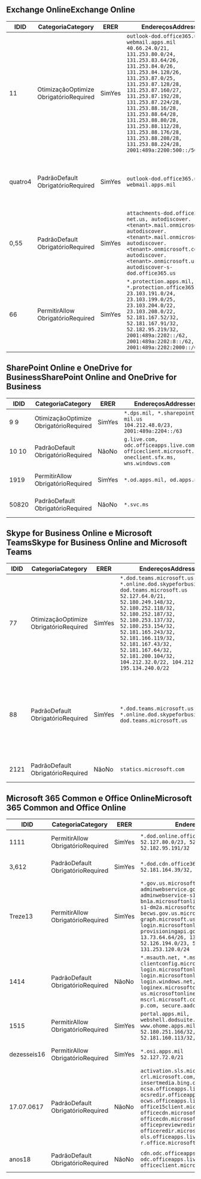 <!--THIS FILE IS AUTOMATICALLY GENERATED. MANUAL CHANGES WILL BE OVERWRITTEN.-->
<!--Please contact the Office 365 Endpoints team with any questions.-->
<!--USGovDoD endpoints version 2019062800-->
<!--File generated 2019-06-28 11:00:09.8081-->

## <a name="exchange-online"></a><span data-ttu-id="66a63-101">Exchange Online</span><span class="sxs-lookup"><span data-stu-id="66a63-101">Exchange Online</span></span>

<span data-ttu-id="66a63-102">ID</span><span class="sxs-lookup"><span data-stu-id="66a63-102">ID</span></span> | <span data-ttu-id="66a63-103">Categoria</span><span class="sxs-lookup"><span data-stu-id="66a63-103">Category</span></span> | <span data-ttu-id="66a63-104">ER</span><span class="sxs-lookup"><span data-stu-id="66a63-104">ER</span></span> | <span data-ttu-id="66a63-105">Endereços</span><span class="sxs-lookup"><span data-stu-id="66a63-105">Addresses</span></span> | <span data-ttu-id="66a63-106">Portas</span><span class="sxs-lookup"><span data-stu-id="66a63-106">Ports</span></span>
-- | -------------------- | --- | ---------------------------------------------------------------------------------------------------------------------------------------------------------------------------------------------------------------------------------------------------------------------------------------------------------------------------------------------------------------------------------------------- | -------------------------------
<span data-ttu-id="66a63-107">1</span><span class="sxs-lookup"><span data-stu-id="66a63-107">1</span></span> | <span data-ttu-id="66a63-108">Otimização</span><span class="sxs-lookup"><span data-stu-id="66a63-108">Optimize</span></span><BR><span data-ttu-id="66a63-109">Obrigatório</span><span class="sxs-lookup"><span data-stu-id="66a63-109">Required</span></span> | <span data-ttu-id="66a63-110">Sim</span><span class="sxs-lookup"><span data-stu-id="66a63-110">Yes</span></span> | `outlook-dod.office365.us, webmail.apps.mil`<BR>`40.66.24.0/21, 131.253.80.0/24, 131.253.83.64/26, 131.253.84.0/26, 131.253.84.128/26, 131.253.87.0/25, 131.253.87.128/28, 131.253.87.160/27, 131.253.87.192/28, 131.253.87.224/28, 131.253.88.16/28, 131.253.88.64/28, 131.253.88.80/28, 131.253.88.112/28, 131.253.88.176/28, 131.253.88.208/28, 131.253.88.224/28, 2001:489a:2200:500::/56` | <span data-ttu-id="66a63-111">**TCP:** 443, 80</span><span class="sxs-lookup"><span data-stu-id="66a63-111">**TCP:** 443, 80</span></span>
<span data-ttu-id="66a63-112">quatro</span><span class="sxs-lookup"><span data-stu-id="66a63-112">4</span></span> | <span data-ttu-id="66a63-113">Padrão</span><span class="sxs-lookup"><span data-stu-id="66a63-113">Default</span></span><BR><span data-ttu-id="66a63-114">Obrigatório</span><span class="sxs-lookup"><span data-stu-id="66a63-114">Required</span></span> | <span data-ttu-id="66a63-115">Sim</span><span class="sxs-lookup"><span data-stu-id="66a63-115">Yes</span></span> | `outlook-dod.office365.us, webmail.apps.mil` | <span data-ttu-id="66a63-116">**TCP:** 143, 25, 587, 993, 995</span><span class="sxs-lookup"><span data-stu-id="66a63-116">**TCP:** 143, 25, 587, 993, 995</span></span>
<span data-ttu-id="66a63-117">0,5</span><span class="sxs-lookup"><span data-stu-id="66a63-117">5</span></span> | <span data-ttu-id="66a63-118">Padrão</span><span class="sxs-lookup"><span data-stu-id="66a63-118">Default</span></span><BR><span data-ttu-id="66a63-119">Obrigatório</span><span class="sxs-lookup"><span data-stu-id="66a63-119">Required</span></span> | <span data-ttu-id="66a63-120">Sim</span><span class="sxs-lookup"><span data-stu-id="66a63-120">Yes</span></span> | `attachments-dod.office365-net.us, autodiscover.<tenant>.mail.onmicrosoft.com, autodiscover.<tenant>.mail.onmicrosoft.us, autodiscover.<tenant>.onmicrosoft.com, autodiscover.<tenant>.onmicrosoft.us, autodiscover-s-dod.office365.us` | <span data-ttu-id="66a63-121">**TCP:** 443, 80</span><span class="sxs-lookup"><span data-stu-id="66a63-121">**TCP:** 443, 80</span></span>
<span data-ttu-id="66a63-122">6</span><span class="sxs-lookup"><span data-stu-id="66a63-122">6</span></span> | <span data-ttu-id="66a63-123">Permitir</span><span class="sxs-lookup"><span data-stu-id="66a63-123">Allow</span></span><BR><span data-ttu-id="66a63-124">Obrigatório</span><span class="sxs-lookup"><span data-stu-id="66a63-124">Required</span></span> | <span data-ttu-id="66a63-125">Sim</span><span class="sxs-lookup"><span data-stu-id="66a63-125">Yes</span></span> | `*.protection.apps.mil, *.protection.office365.us`<BR>`23.103.191.0/24, 23.103.199.0/25, 23.103.204.0/22, 23.103.208.0/22, 52.181.167.52/32, 52.181.167.91/32, 52.182.95.219/32, 2001:489a:2202::/62, 2001:489a:2202:8::/62, 2001:489a:2202:2000::/63` | <span data-ttu-id="66a63-126">**TCP:** 25, 443</span><span class="sxs-lookup"><span data-stu-id="66a63-126">**TCP:** 25, 443</span></span>

## <a name="sharepoint-online-and-onedrive-for-business"></a><span data-ttu-id="66a63-127">SharePoint Online e OneDrive for Business</span><span class="sxs-lookup"><span data-stu-id="66a63-127">SharePoint Online and OneDrive for Business</span></span>

<span data-ttu-id="66a63-128">ID</span><span class="sxs-lookup"><span data-stu-id="66a63-128">ID</span></span> | <span data-ttu-id="66a63-129">Categoria</span><span class="sxs-lookup"><span data-stu-id="66a63-129">Category</span></span> | <span data-ttu-id="66a63-130">ER</span><span class="sxs-lookup"><span data-stu-id="66a63-130">ER</span></span> | <span data-ttu-id="66a63-131">Endereços</span><span class="sxs-lookup"><span data-stu-id="66a63-131">Addresses</span></span> | <span data-ttu-id="66a63-132">Portas</span><span class="sxs-lookup"><span data-stu-id="66a63-132">Ports</span></span>
-- | -------------------- | --- | ---------------------------------------------------------------------------------------------------- | ----------------
<span data-ttu-id="66a63-133">9 </span><span class="sxs-lookup"><span data-stu-id="66a63-133">9</span></span> | <span data-ttu-id="66a63-134">Otimização</span><span class="sxs-lookup"><span data-stu-id="66a63-134">Optimize</span></span><BR><span data-ttu-id="66a63-135">Obrigatório</span><span class="sxs-lookup"><span data-stu-id="66a63-135">Required</span></span> | <span data-ttu-id="66a63-136">Sim</span><span class="sxs-lookup"><span data-stu-id="66a63-136">Yes</span></span> | `*.dps.mil, *.sharepoint-mil.us`<BR>`104.212.48.0/23, 2001:489a:2204::/63` | <span data-ttu-id="66a63-137">**TCP:** 443, 80</span><span class="sxs-lookup"><span data-stu-id="66a63-137">**TCP:** 443, 80</span></span>
<span data-ttu-id="66a63-138">10 </span><span class="sxs-lookup"><span data-stu-id="66a63-138">10</span></span> | <span data-ttu-id="66a63-139">Padrão</span><span class="sxs-lookup"><span data-stu-id="66a63-139">Default</span></span><BR><span data-ttu-id="66a63-140">Obrigatório</span><span class="sxs-lookup"><span data-stu-id="66a63-140">Required</span></span> | <span data-ttu-id="66a63-141">Não</span><span class="sxs-lookup"><span data-stu-id="66a63-141">No</span></span> | `g.live.com, odc.officeapps.live.com, officeclient.microsoft.com, oneclient.sfx.ms, wns.windows.com` | <span data-ttu-id="66a63-142">**TCP:** 443, 80</span><span class="sxs-lookup"><span data-stu-id="66a63-142">**TCP:** 443, 80</span></span>
<span data-ttu-id="66a63-143">19</span><span class="sxs-lookup"><span data-stu-id="66a63-143">19</span></span> | <span data-ttu-id="66a63-144">Permitir</span><span class="sxs-lookup"><span data-stu-id="66a63-144">Allow</span></span><BR><span data-ttu-id="66a63-145">Obrigatório</span><span class="sxs-lookup"><span data-stu-id="66a63-145">Required</span></span> | <span data-ttu-id="66a63-146">Sim</span><span class="sxs-lookup"><span data-stu-id="66a63-146">Yes</span></span> | `*.od.apps.mil, od.apps.mil` | <span data-ttu-id="66a63-147">**TCP:** 443, 80</span><span class="sxs-lookup"><span data-stu-id="66a63-147">**TCP:** 443, 80</span></span>
<span data-ttu-id="66a63-148">508</span><span class="sxs-lookup"><span data-stu-id="66a63-148">20</span></span> | <span data-ttu-id="66a63-149">Padrão</span><span class="sxs-lookup"><span data-stu-id="66a63-149">Default</span></span><BR><span data-ttu-id="66a63-150">Obrigatório</span><span class="sxs-lookup"><span data-stu-id="66a63-150">Required</span></span> | <span data-ttu-id="66a63-151">Não</span><span class="sxs-lookup"><span data-stu-id="66a63-151">No</span></span> | `*.svc.ms` | <span data-ttu-id="66a63-152">**TCP:** 443, 80</span><span class="sxs-lookup"><span data-stu-id="66a63-152">**TCP:** 443, 80</span></span>

## <a name="skype-for-business-online-and-microsoft-teams"></a><span data-ttu-id="66a63-153">Skype for Business Online e Microsoft Teams</span><span class="sxs-lookup"><span data-stu-id="66a63-153">Skype for Business Online and Microsoft Teams</span></span>

<span data-ttu-id="66a63-154">ID</span><span class="sxs-lookup"><span data-stu-id="66a63-154">ID</span></span> | <span data-ttu-id="66a63-155">Categoria</span><span class="sxs-lookup"><span data-stu-id="66a63-155">Category</span></span> | <span data-ttu-id="66a63-156">ER</span><span class="sxs-lookup"><span data-stu-id="66a63-156">ER</span></span> | <span data-ttu-id="66a63-157">Endereços</span><span class="sxs-lookup"><span data-stu-id="66a63-157">Addresses</span></span> | <span data-ttu-id="66a63-158">Portas</span><span class="sxs-lookup"><span data-stu-id="66a63-158">Ports</span></span>
-- | -------------------- | --- | -------------------------------------------------------------------------------------------------------------------------------------------------------------------------------------------------------------------------------------------------------------------------------------------------------------------------------------------------------- | --------------------------------------------------
<span data-ttu-id="66a63-159">7</span><span class="sxs-lookup"><span data-stu-id="66a63-159">7</span></span> | <span data-ttu-id="66a63-160">Otimização</span><span class="sxs-lookup"><span data-stu-id="66a63-160">Optimize</span></span><BR><span data-ttu-id="66a63-161">Obrigatório</span><span class="sxs-lookup"><span data-stu-id="66a63-161">Required</span></span> | <span data-ttu-id="66a63-162">Sim</span><span class="sxs-lookup"><span data-stu-id="66a63-162">Yes</span></span> | `*.dod.teams.microsoft.us, *.online.dod.skypeforbusiness.us, dod.teams.microsoft.us`<BR>`52.127.64.0/21, 52.180.249.148/32, 52.180.252.118/32, 52.180.252.187/32, 52.180.253.137/32, 52.180.253.154/32, 52.181.165.243/32, 52.181.166.119/32, 52.181.167.43/32, 52.181.167.64/32, 52.181.200.104/32, 104.212.32.0/22, 104.212.60.0/23, 195.134.240.0/22` | <span data-ttu-id="66a63-163">**TCP:** 443</span><span class="sxs-lookup"><span data-stu-id="66a63-163">**TCP:** 443</span></span><BR><span data-ttu-id="66a63-164">**UDP:** 3478, 3479, 3480, 3481</span><span class="sxs-lookup"><span data-stu-id="66a63-164">**UDP:** 3478, 3479, 3480, 3481</span></span>
<span data-ttu-id="66a63-165">8</span><span class="sxs-lookup"><span data-stu-id="66a63-165">8</span></span> | <span data-ttu-id="66a63-166">Padrão</span><span class="sxs-lookup"><span data-stu-id="66a63-166">Default</span></span><BR><span data-ttu-id="66a63-167">Obrigatório</span><span class="sxs-lookup"><span data-stu-id="66a63-167">Required</span></span> | <span data-ttu-id="66a63-168">Sim</span><span class="sxs-lookup"><span data-stu-id="66a63-168">Yes</span></span> | `*.dod.teams.microsoft.us, *.online.dod.skypeforbusiness.us, dod.teams.microsoft.us` | <span data-ttu-id="66a63-169">**TCP:** 5061, 50000-59999</span><span class="sxs-lookup"><span data-stu-id="66a63-169">**TCP:** 5061, 50000-59999</span></span><BR><span data-ttu-id="66a63-170">**UDP:** 50000-59999</span><span class="sxs-lookup"><span data-stu-id="66a63-170">**UDP:** 50000-59999</span></span>
<span data-ttu-id="66a63-171">21</span><span class="sxs-lookup"><span data-stu-id="66a63-171">21</span></span> | <span data-ttu-id="66a63-172">Padrão</span><span class="sxs-lookup"><span data-stu-id="66a63-172">Default</span></span><BR><span data-ttu-id="66a63-173">Obrigatório</span><span class="sxs-lookup"><span data-stu-id="66a63-173">Required</span></span> | <span data-ttu-id="66a63-174">Não</span><span class="sxs-lookup"><span data-stu-id="66a63-174">No</span></span> | `statics.microsoft.com` | <span data-ttu-id="66a63-175">**TCP:** 443</span><span class="sxs-lookup"><span data-stu-id="66a63-175">**TCP:** 443</span></span>

## <a name="microsoft-365-common-and-office-online"></a><span data-ttu-id="66a63-176">Microsoft 365 Common e Office Online</span><span class="sxs-lookup"><span data-stu-id="66a63-176">Microsoft 365 Common and Office Online</span></span>

<span data-ttu-id="66a63-177">ID</span><span class="sxs-lookup"><span data-stu-id="66a63-177">ID</span></span> | <span data-ttu-id="66a63-178">Categoria</span><span class="sxs-lookup"><span data-stu-id="66a63-178">Category</span></span> | <span data-ttu-id="66a63-179">ER</span><span class="sxs-lookup"><span data-stu-id="66a63-179">ER</span></span> | <span data-ttu-id="66a63-180">Endereços</span><span class="sxs-lookup"><span data-stu-id="66a63-180">Addresses</span></span> | <span data-ttu-id="66a63-181">Portas</span><span class="sxs-lookup"><span data-stu-id="66a63-181">Ports</span></span>
-- | ------------------- | --- | ------------------------------------------------------------------------------------------------------------------------------------------------------------------------------------------------------------------------------------------------------------------------------------------------------------------------------------------------------------------------------------------------ | ----------------
<span data-ttu-id="66a63-182">11</span><span class="sxs-lookup"><span data-stu-id="66a63-182">11</span></span> | <span data-ttu-id="66a63-183">Permitir</span><span class="sxs-lookup"><span data-stu-id="66a63-183">Allow</span></span><BR><span data-ttu-id="66a63-184">Obrigatório</span><span class="sxs-lookup"><span data-stu-id="66a63-184">Required</span></span> | <span data-ttu-id="66a63-185">Sim</span><span class="sxs-lookup"><span data-stu-id="66a63-185">Yes</span></span> | `*.dod.online.office365.us`<BR>`52.127.80.0/23, 52.181.164.39/32, 52.182.95.191/32` | <span data-ttu-id="66a63-186">**TCP:** 443</span><span class="sxs-lookup"><span data-stu-id="66a63-186">**TCP:** 443</span></span>
<span data-ttu-id="66a63-187">3,6</span><span class="sxs-lookup"><span data-stu-id="66a63-187">12</span></span> | <span data-ttu-id="66a63-188">Padrão</span><span class="sxs-lookup"><span data-stu-id="66a63-188">Default</span></span><BR><span data-ttu-id="66a63-189">Obrigatório</span><span class="sxs-lookup"><span data-stu-id="66a63-189">Required</span></span> | <span data-ttu-id="66a63-190">Sim</span><span class="sxs-lookup"><span data-stu-id="66a63-190">Yes</span></span> | `*.dod.cdn.office365.us`<BR>`52.181.164.39/32, 52.182.95.191/32` | <span data-ttu-id="66a63-191">**TCP:** 443</span><span class="sxs-lookup"><span data-stu-id="66a63-191">**TCP:** 443</span></span>
<span data-ttu-id="66a63-192">Treze</span><span class="sxs-lookup"><span data-stu-id="66a63-192">13</span></span> | <span data-ttu-id="66a63-193">Permitir</span><span class="sxs-lookup"><span data-stu-id="66a63-193">Allow</span></span><BR><span data-ttu-id="66a63-194">Obrigatório</span><span class="sxs-lookup"><span data-stu-id="66a63-194">Required</span></span> | <span data-ttu-id="66a63-195">Sim</span><span class="sxs-lookup"><span data-stu-id="66a63-195">Yes</span></span> | `*.gov.us.microsoftonline.com, adminwebservice.gov.us.microsoftonline.com, adminwebservice-s1-bn1a.microsoftonline.com, adminwebservice-s1-dm2a.microsoftonline.com, becws.gov.us.microsoftonline.com, dod-graph.microsoft.us, login.microsoftonline.us, provisioningapi.gov.us.microsoftonline.com`<BR>`13.73.64.64/26, 13.73.208.128/25, 52.126.194.0/23, 52.244.120.128/25, 131.253.120.0/24` | <span data-ttu-id="66a63-196">**TCP:** 443</span><span class="sxs-lookup"><span data-stu-id="66a63-196">**TCP:** 443</span></span>
<span data-ttu-id="66a63-197">14</span><span class="sxs-lookup"><span data-stu-id="66a63-197">14</span></span> | <span data-ttu-id="66a63-198">Padrão</span><span class="sxs-lookup"><span data-stu-id="66a63-198">Default</span></span><BR><span data-ttu-id="66a63-199">Obrigatório</span><span class="sxs-lookup"><span data-stu-id="66a63-199">Required</span></span> | <span data-ttu-id="66a63-200">Não</span><span class="sxs-lookup"><span data-stu-id="66a63-200">No</span></span> | `*.msauth.net, *.msftauth.net, clientconfig.microsoftonline-p.net, login.microsoftonline.com, login.microsoftonline-p.com, login.windows.net, loginex.microsoftonline.com, login-us.microsoftonline.com, mscrl.microsoft.com, nexus.microsoftonline-p.com, secure.aadcdn.microsoftonline-p.com` | <span data-ttu-id="66a63-201">**TCP:** 443</span><span class="sxs-lookup"><span data-stu-id="66a63-201">**TCP:** 443</span></span>
<span data-ttu-id="66a63-202">15</span><span class="sxs-lookup"><span data-stu-id="66a63-202">15</span></span> | <span data-ttu-id="66a63-203">Permitir</span><span class="sxs-lookup"><span data-stu-id="66a63-203">Allow</span></span><BR><span data-ttu-id="66a63-204">Obrigatório</span><span class="sxs-lookup"><span data-stu-id="66a63-204">Required</span></span> | <span data-ttu-id="66a63-205">Sim</span><span class="sxs-lookup"><span data-stu-id="66a63-205">Yes</span></span> | `portal.apps.mil, webshell.dodsuite.office365.us, www.ohome.apps.mil`<BR>`52.180.251.166/32, 52.181.160.19/32, 52.181.160.113/32, 52.182.92.132/32` | <span data-ttu-id="66a63-206">**TCP:** 443</span><span class="sxs-lookup"><span data-stu-id="66a63-206">**TCP:** 443</span></span>
<span data-ttu-id="66a63-207">dezesseis</span><span class="sxs-lookup"><span data-stu-id="66a63-207">16</span></span> | <span data-ttu-id="66a63-208">Permitir</span><span class="sxs-lookup"><span data-stu-id="66a63-208">Allow</span></span><BR><span data-ttu-id="66a63-209">Obrigatório</span><span class="sxs-lookup"><span data-stu-id="66a63-209">Required</span></span> | <span data-ttu-id="66a63-210">Sim</span><span class="sxs-lookup"><span data-stu-id="66a63-210">Yes</span></span> | `*.osi.apps.mil`<BR>`52.127.72.0/21` | <span data-ttu-id="66a63-211">**TCP:** 443</span><span class="sxs-lookup"><span data-stu-id="66a63-211">**TCP:** 443</span></span>
<span data-ttu-id="66a63-212">17.07.06</span><span class="sxs-lookup"><span data-stu-id="66a63-212">17</span></span> | <span data-ttu-id="66a63-213">Padrão</span><span class="sxs-lookup"><span data-stu-id="66a63-213">Default</span></span><BR><span data-ttu-id="66a63-214">Obrigatório</span><span class="sxs-lookup"><span data-stu-id="66a63-214">Required</span></span> | <span data-ttu-id="66a63-215">Não</span><span class="sxs-lookup"><span data-stu-id="66a63-215">No</span></span> | `activation.sls.microsoft.com, crl.microsoft.com, go.microsoft.com, insertmedia.bing.office.net, ocsa.officeapps.live.com, ocsredir.officeapps.live.com, ocws.officeapps.live.com, office15client.microsoft.com, officecdn.microsoft.com, officecdn.microsoft.com.edgesuite.net, officepreviewredir.microsoft.com, officeredir.microsoft.com, ols.officeapps.live.com, r.office.microsoft.com` | <span data-ttu-id="66a63-216">**TCP:** 443, 80</span><span class="sxs-lookup"><span data-stu-id="66a63-216">**TCP:** 443, 80</span></span>
<span data-ttu-id="66a63-217">anos</span><span class="sxs-lookup"><span data-stu-id="66a63-217">18</span></span> | <span data-ttu-id="66a63-218">Padrão</span><span class="sxs-lookup"><span data-stu-id="66a63-218">Default</span></span><BR><span data-ttu-id="66a63-219">Obrigatório</span><span class="sxs-lookup"><span data-stu-id="66a63-219">Required</span></span> | <span data-ttu-id="66a63-220">Não</span><span class="sxs-lookup"><span data-stu-id="66a63-220">No</span></span> | `cdn.odc.officeapps.live.com, odc.officeapps.live.com, officeclient.microsoft.com` | <span data-ttu-id="66a63-221">**TCP:** 443, 80</span><span class="sxs-lookup"><span data-stu-id="66a63-221">**TCP:** 443, 80</span></span>
